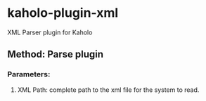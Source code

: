 # kaholo-plugin-xml
XML Parser plugin for Kaholo

## Method: Parse plugin

### Parameters:
1. XML Path: complete path to the xml file for the system to read.
